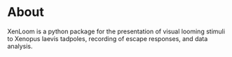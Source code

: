 # About

XenLoom is a python package for the presentation of visual looming stimuli to Xenopus laevis tadpoles, recording of escape responses, and data analysis.
